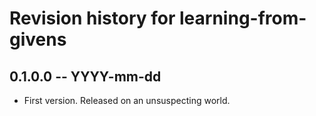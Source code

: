 # Revision history for learning-from-givens

## 0.1.0.0 -- YYYY-mm-dd

* First version. Released on an unsuspecting world.
